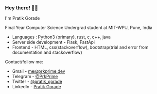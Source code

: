 ### Hey there! 👋🏻

I'm Pratik Gorade

Final Year Computer Science Undergrad student at MIT-WPU, Pune, India

- Languages : Python3 (primary), rust, c, c++, java
- Server side development - Flask, FastApi
- Frontend - HTML, css(stackoverflow), bootstrap(trial and error from documentation and stackoverflow)

Contact/follow me:

- Gmail - [me@prkprime.dev](mailto:me@prkprime.dev)
- Telegram - [@PrkPrime](https://t.me/PrkPrime)
- Twitter - [@pratik_gorade](https://twitter.com/pratik_gorade)
- LinkedIn - [Pratik Gorade](https://www.linkedin.com/in/pratikgorade)
